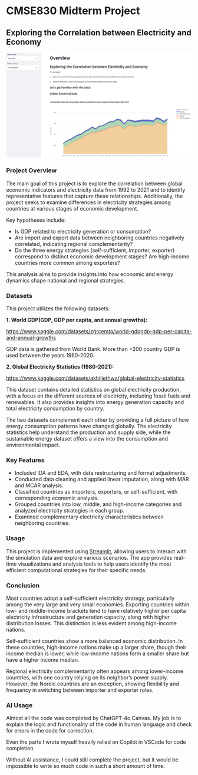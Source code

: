 # CMSE830 Midterm Project

## Exploring the Correlation between Electricity and Economy

![Description of the image](img/overview.png)

### Project Overview

The main goal of this project is to explore the correlation between global economic indicators and electricity data from 1992 to 2021 and to identify representative features that capture these relationships. Additionally, the project seeks to examine differences in electricity strategies among countries at various stages of economic development.

Key hypotheses include:

- Is GDP related to electricity generation or consumption?
- Are import and export data between neighboring countries negatively correlated, indicating regional complementarity?
- Do the three energy strategies (self-sufficient, importer, exporter) correspond to distinct economic development stages? Are high-income countries more common among exporters?

This analysis aims to provide insights into how economic and energy dynamics shape national and regional strategies.

### Datasets

This project utilizes the following datasets:

**1. World GDP(GDP, GDP per capita, and annual growths):**

https://www.kaggle.com/datasets/zgrcemta/world-gdpgdp-gdp-per-capita-and-annual-growths

GDP data is gathered from World Bank. More than +200 country GDP is used between the years 1960-2020.

**2.	Global Electricity Statistics (1980-2021):**

https://www.kaggle.com/datasets/akhiljethwa/global-electricity-statistics

This dataset contains detailed statistics on global electricity production, with a focus on the different sources of electricity, including fossil fuels and renewables. It also provides insights into energy generation capacity and total electricity consumption by country.

The two datasets complement each other by providing a full picture of how energy consumption patterns have changed globally. The electricity statistics help understand the production and supply side, while the sustainable energy dataset offers a view into the consumption and environmental impact.

### Key Features

- Included IDA and EDA, with data restructuring and format adjustments.
- Conducted data cleaning and applied linear imputation, along with MAR and MCAR analysis.
- Classified countries as importers, exporters, or self-sufficient, with corresponding economic analysis.
- Grouped countries into low, middle, and high-income categories and analyzed electricity strategies in each group.
- Examined complementary electricity characteristics between neighboring countries.

### Usage

This project is implemented using [Streamlit](https://streamlit.io/), allowing users to interact with the simulation data and explore various scenarios. The app provides real-time visualizations and analysis tools to help users identify the most efficient computational strategies for their specific needs.

### Conclusion
Most countries adopt a self-sufficient electricity strategy, particularly among the very large and very small economies. Exporting countries within low- and middle-income brackets tend to have relatively higher per capita electricity infrastructure and generation capacity, along with higher distribution losses. This distinction is less evident among high-income nations.

Self-sufficient countries show a more balanced economic distribution. In these countries, high-income nations make up a larger share, though their income median is lower, while low-income nations form a smaller share but have a higher income median.

Regional electricity complementarity often appears among lower-income countries, with one country relying on its neighbor’s power supply. However, the Nordic countries are an exception, showing flexibility and frequency in switching between importer and exporter roles.

### AI Usage
Almost all the code was completed by ChatGPT-4o Canvas. My job is to explain the logic and functionality of the code in human language and check for errors in the code for correction.

Even the parts I wrote myself heavily relied on Copilot in VSCode for code completion. 

Without AI assistance, I could still complete the project, but it would be impossible to write so much code in such a short amount of time.


